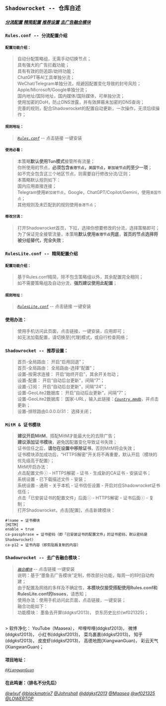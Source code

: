 ## `Shadowrocket -- 仓库自述`<br>
### [*`分流配置`*](https://github.com/XiangwanGuan/Shadowrocket?tab=readme-ov-file#rulesconf----%E5%88%86%E6%B5%81%E9%85%8D%E7%BD%AE%E4%BB%8B%E7%BB%8D) [*`精简配置`*](https://github.com/XiangwanGuan/Shadowrocket?tab=readme-ov-file#rulesliteconf----%E7%B2%BE%E7%AE%80%E9%85%8D%E7%BD%AE%E4%BB%8B%E7%BB%8D) [*`推荐设置`*](https://github.com/XiangwanGuan/Shadowrocket?tab=readme-ov-file#shadowrocket----%E6%8E%A8%E8%8D%90%E8%AE%BE%E7%BD%AE) [*`去广告融合模块`*](https://github.com/XiangwanGuan/Shadowrocket?tab=readme-ov-file#shadowrocket----%E5%8E%BB%E5%B9%BF%E5%91%8A%E8%9E%8D%E5%90%88%E6%A8%A1%E5%9D%97)<br>

### `Rules.conf -- 分流配置介绍`<br>
#### `配置功能介绍：`<br>
> 自动分配策略组，无需手动切换节点；<br>
> 具有强大的广告拦截功能；<br>
> 具有有效的防追踪/劫持功能；<br>
> ChatGPT等AI工具单独分流；<br>
> WeChat/Telegram单独分流，规避因配置变化导致的封号风险；<br>
> Apple/Microsoft/Google单独分流；<br>
> 国内地址/国际地址，国内媒体/国际媒体，可单独分流；<br>
> 使用加密的DoH，防止DNS泄露，并有效屏蔽未加密的DNS查询；<br>
> 完善的规则，配合Shadowrocket的配置自动更新，一次操作，无须后续操作；<br>

#### `规则地址：`<br>
> [*`Rules.conf`*](https://lowertop.github.io/Shadowrocket-First/redirect.html?url=shadowrocket://config/add/https://raw.githubusercontent.com/XiangwanGuan/Shadowrocket/main/Rules.conf) -- 点击链接 一键安装<br>

#### `使用必看：`<br>
> 本策略**默认使用Tun模式**接管所有流量；<br>
> 你所使用的节点，**必须包含`香港节点`，`美国节点`，`新加坡节点`的至少一项**；<br>
> 如不完全包含这三个地区节点，则需要自行修改分流/正则；<br>
> 本策略默认规则如下：<br>
> 国内应用直接连接；<br>
> Telegram使用`新加坡节点`，Google，ChatGPT/Copilot/Gemini，使用`美国节点`；<br>
> 其他规则及未匹配到的规则使用`香港节点`；<br>

#### `修改分流：`<br>
> 打开Shadowrocket首页，下拉，选择你想要修改的分流，选择策略即可；<br>
> 为了保证完全接管流量，本策略**默认使用`香港节点`兜底**，**首页的节点选择将被分组替代，完全失效**；<br>

### `RulesLite.conf -- 精简配置介绍`<br>
#### `配置功能介绍：`<br>
> 基于Rules.conf精简，除不包含策略组以外，其余配置完全相同；<br>
> 如不需要策略组及自动分流，**强烈建议使用此配置**；<br>

#### `规则地址：`<br>
> [*`RulesLite.conf`*](https://lowertop.github.io/Shadowrocket-First/redirect.html?url=shadowrocket://config/add/https://raw.githubusercontent.com/XiangwanGuan/Shadowrocket/main/RulesLite.conf) -- 点击链接 一键安装<br>

### `使用办法：`<br>
> 使用手机访问此页面，点击链接，一键安装，应用即可；<br>
> 如无法加载配置，请切换至[代理]模式，或自行检查网络；<br>

### `Shadowrocket -- 推荐设置：`<br>
> 首页-全局路由：
开启“启用回退”；<br>
> 首页-全局路由：
全局路由-选择“配置”；<br>
> 设置-按需求连接：
开启“始终开启”，其余开关勿动；<br>
> 设置-配置：
开启“自动后台更新”，间隔“7”；<br>
> 设置-订阅：
开启“自动后台更新”，间隔“24”；<br>
> 设置-GeoLite2数据库：
开启“自动后台更新”，间隔“7”；<br>
> 设置-GeoLite2数据库：
国家-URL，输入此链接：[*`Country.mmdb`*](https://github.com/Hackl0us/GeoIP2-CN/raw/release/Country.mmdb)，并点击更新；<br>
> 设置-排除路由0.0.0.0/31：
选择关闭；<br>

### `MitM & 证书模块`<br>
> **建议开启MitM**，搭配MitM才能最大化的去除广告；<br>
> **建议添加证书模块**，避免因配置变化导致证书失效；<br>
> 证书信任之后，**请勿在设置中移除证书**，否则MitM将会失效；<br>
> 证书模块添加成功后，“HTTPS解密”开关将不再重要，默认开启（模块的优先级高于配置）；<br>
> MitM开启办法：<br>
> 点击配置文件ⓘ - HTTPS解密 - 证书 - 生成新的CA证书 - 安装证书；<br>
> 系统设置 - 已下载描述文件 - 安装；<br>
> 系统设置 - 通用 - 关于本机 - 证书信任设置 - 开启对应Shadowrocket证书信任；<br>
> 点击「已安装证书的配置文件」后面ⓘ - HTTPS解密 - 证书后面ⓘ - 复制；<br>
> 打开Shadowrocket，点击[配置]，点击新建模块：<br>
```
#!name = 证书模块
[MITM]
enable = true
ca-passphrase = 证书密码（即「已安装证书的配置文件」的证书密码，默认密码是Shadowrocket）
ca-p12 = 证书内容（即剪贴板复制的内容）
```

### `Shadowrocket -- 去广告融合模块：`<br>
> [*`融合模块`*](https://lowertop.github.io/Shadowrocket-First/redirect.html?url=shadowrocket://install?module=https://raw.githubusercontent.com/XiangwanGuan/Shadowrocket/main/Module.sgmodule) -- 点击链接 一键安装<br>
> 说明：基于“墨鱼去广告模块”定制，修改部分功能，每周一的8时自动构建；<br>
> 由于配置及网络的多样及不确定性，**本模块仅接受搭配使用Rules.conf和RulesLite.conf的Issues**，请悉知；<br>
> 使用办法：使用手机访问此页面，点击链接，一键安装；<br>
> 融合功能如下：<br>
> 功能模块：
墨鱼去开屏(ddgksf2013)，
京东历史比价(wf021325)；
<br>
> 软件净化：
YouTube（Maasea），
哔哩哔哩(ddgksf2013)，
微博(ddgksf2013)，
小红书(ddgksf2013)，
菜鸟裹裹(ddgksf2013)，
知乎(ddgksf2013)，
皮皮虾(ddgksf2013)，
高德地图(XiangwanGuan)，
彩云天气(XiangwanGuan)；
<br>

### `项目地址：`<br>
[*`@XiangwanGuan`*](https://github.com/XiangwanGuan/Shadowrocket)

### `在此鸣谢：（排名不分先后）`<br>
[*@wlxuf*](https://github.com/wlxuf/Shadowrocket)
[*@blackmatrix7*](https://github.com/blackmatrix7/ios_rule_script/tree/master/rule/Shadowrocket)
[*@Johnshall*](https://github.com/Johnshall/Shadowrocket-ADBlock-Rules-Forever)
[*@ddgksf2013*](https://github.com/ddgksf2013/ddgksf2013)
[*@Maasea*](https://github.com/Maasea/sgmodule)
[*@wf021325*](https://github.com/wf021325/qx)
[*@LOWERTOP*](https://github.com/LOWERTOP/Shadowrocket-First)
